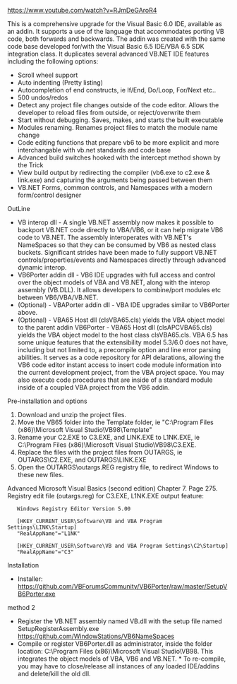 https://www.youtube.com/watch?v=RJmDeGAroR4

This is a comprehensive upgrade for the Visual Basic 6.0 IDE, available as an addin.  It supports a use of the language that accommodates porting VB code, both forwards and backwards.  The addin was created with the same code base developed for/with the Visual Basic 6.5 IDE/VBA 6.5 SDK integration class.  It duplicates several advanced VB.NET IDE features including the following options:
* Scroll wheel support
* Auto indenting (Pretty listing)
* Autocompletion of end constructs, ie If/End, Do/Loop, For/Next etc..
* 500 undos/redos
* Detect any project file changes outside of the code editor.  Allows the developer to reload files from outside, or reject/overwrite them
* Start without debugging.  Saves, makes, and starts the built executable
* Modules renaming.  Renames project files to match the module name change
* Code editing functions that prepare vb6 to be more explicit and more interchangable with vb.net standards and code base
* Advanced build switches hooked with the intercept method shown by the Trick
* View build output by redirecting the compiler (vb6.exe to c2.exe & link.exe) and capturing the arguments being passed between them
* VB.NET Forms, common controls, and Namespaces with a modern form/control designer

OutLine
* VB interop dll - A single VB.NET assembly now makes it possible to backport VB.NET code directly to VBA/VB6, or it can help migrate VB6 code to VB.NET.  The assembly interoperates with VB.NET's NameSpaces so that they can be consumed by VB6 as nested class buckets.  Significant strides have been made to fully support VB.NET controls/properties/events and Namespaces directly through advanced dynamic interop.
* VB6Porter addin dll - VB6 IDE upgrades with full access and control over the object models of VBA and VB.NET, along with the interop assembly (VB.DLL).  It allows developers to combine/port modules etc between VB6/VBA/VB.NET. 
* (Optional) - VBAPorter addin dll - VBA IDE upgrades similar to VB6Porter above.
* (Optional) - VBA65 Host dll (clsVBA65.cls) yields the VBA object model to the parent addin VB6Porter - VBA65 Host dll (clsAPCVBA65.cls) yields the  VBA object model to the host class clsVBA65.cls.  VBA 6.5 has some unique features that the extensibility model 5.3/6.0 does not have, including but not limited to, a precompile option and line error parsing abilities.  It serves as a code repository for API delarations, allowing the VB6 code editor instant access to insert code module information into the current development project, from the VBA project space. You may also execute code procedures that are inside of a standard module inside of a coupled VBA project from the VB6 addin.


Pre-installation and options
1. Download and unzip the project files.
2. Move the VB65 folder into the Template folder, ie "C:\Program Files (x86)\Microsoft Visual Studio\VB98\Template"
3. Rename your C2.EXE to C3.EXE, and LINK.EXE to L1NK.EXE, ie C:\Program Files (x86)\Microsoft Visual Studio\VB98\C3.EXE.
4. Replace the files with the project files from OUTARGS, ie OUTARGS\C2.EXE, and OUTARGS\LINK.EXE
5. Open the OUTARGS\outargs.REG registry file, to redirect Windows to these new files.

Advanced Microsoft Visual Basics (second edition) Chapter 7. Page 275.
Registry edit file (outargs.reg) for C3.EXE, L1NK.EXE output feature:
```
   Windows Registry Editor Version 5.00
 
   [HKEY_CURRENT_USER\Software\VB and VBA Program Settings\LINK\Startup]
   "RealAppName"="L1NK"

   [HKEY_CURRENT_USER\Software\VB and VBA Program Settings\C2\Startup]
   "RealAppName"="C3"
```


Installation 

* Installer: https://github.com/VBForumsCommunity/VB6Porter/raw/master/SetupVB6Porter.exe


method 2
* Register the VB.NET assembly named VB.dll with the setup file named SetupRegisterAssembly.exe https://github.com/WindowStations/VB6NameSpaces
* Compile or register VB6Porter.dll as administrator, inside the folder location: C:\Program Files (x86)\Microsoft Visual Studio\VB98.  This integrates the object models of VBA, VB6 and VB.NET.  * To re-compile, you may have to close/release all instances of any loaded IDE/addins and delete/kill the old dll.



